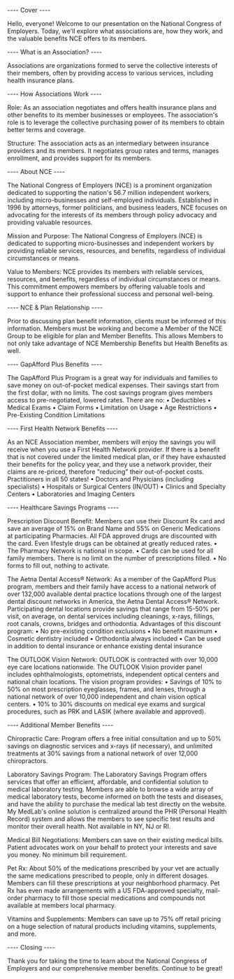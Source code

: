 ---- Cover ----

Hello, everyone! Welcome to our presentation on the National Congress of Employers. Today, we'll explore what associations are, how they work, and the valuable benefits NCE offers to its members.

---- What is an Association? ----

Associations are organizations formed to serve the collective interests of their members, often by providing access to various services, including health insurance plans.

---- How Associations Work ----

Role: As an association negotiates and offers health insurance plans and other benefits to its member businesses or employees. The association's role is to leverage the collective purchasing power of its members to obtain better terms and coverage.

Structure: The association acts as an intermediary between insurance providers and its members. It negotiates group rates and terms, manages enrollment, and provides support for its members.

---- About NCE ----

The National Congress of Employers (NCE) is a prominent organization dedicated to supporting the nation's 56.7 million independent workers, including micro-businesses and self-employed individuals. Established in 1996 by attorneys, former politicians, and business leaders, NCE focuses on advocating for the interests of its members through policy advocacy and providing valuable resources.

Mission and Purpose: The National Congress of Employers (NCE) is dedicated to supporting micro-businesses and independent workers by providing reliable services, resources, and benefits, regardless of individual circumstances or means.

Value to Members: NCE provides its members with reliable services, resources, and benefits, regardless of individual circumstances or means. This commitment empowers members by offering valuable tools and support to enhance their professional success and personal well-being.

---- NCE & Plan Relationship ----

Prior to discussing plan benefit information, clients must be informed of this information. Members must be working and become a Member of the NCE Group to be eligible for plan and Member Benefits. This allows Members to not only take advantage of NCE Membership Benefits but Health Benefits as well.

---- GapAfford Plus Benefits ----

The GapAfford Plus Program is a great way for individuals and families to save money on out-of-pocket medical expenses. Their savings start from the first dollar, with no limits. The cost savings program gives members access to pre-negotiated, lowered rates. There are no:
• Deductibles
• Medical Exams
• Claim Forms
• Limitation on Usage
• Age Restrictions
• Pre-Existing Condition Limitations

---- First Health Network Benefits ----

As an NCE Association member, members will enjoy the savings you will receive when you use a First Health Network provider. If there is a benefit that is not covered under the limited medical plan, or if they have exhausted their benefits for the policy year, and they use a network provider, their claims are re-priced, therefore "reducing" their out-of-pocket costs. Practitioners in all 50 states!
• Doctors and Physicians (including specialists)
• Hospitals or Surgical Centers (IN/OUT)
• Clinics and Specialty Centers
• Laboratories and Imaging Centers

---- Healthcare Savings Programs ----

Prescription Discount Benefit: Members can use their Discount Rx card and save an average of 15% on Brand Name and 55% on Generic Medications at participating Pharmacies. All FDA approved drugs are discounted with the card. Even lifestyle drugs can be obtained at greatly reduced rates.
• The Pharmacy Network is national in scope.
• Cards can be used for all family members. There is no limit on the number of prescriptions filled.
• No forms to fill out, nothing to activate.

The Aetna Dental Access® Network: As a member of the GapAfford Plus program, members and their family have access to a national network of over 132,000 available dental practice locations through one of the largest dental discount networks in America, the Aetna Dental Access® Network. Participating dental locations provide savings that range from 15-50% per visit, on average, on dental services including cleanings, x-rays, fillings, root canals, crowns, bridges and orthodontia. Advantages of this discount program:
• No pre-existing condition exclusions
• No benefit maximum
• Cosmetic dentistry included
• Orthodontia always included
• Can be used in addition to dental insurance or enhance existing dental insurance

The OUTLOOK Vision Network: OUTLOOK is contracted with over 10,000 eye care locations nationwide. The OUTLOOK Vision provider panel includes ophthalmologists, optometrists, independent optical centers and national chain locations. The vision program provides:
• Savings of 10% to 50% on most prescription eyeglasses, frames, and lenses, through a national network of over 10,000 independent and chain vision optical centers.
• 10% to 30% discounts on medical eye exams and surgical procedures, such as PRK and LASIK (where available and approved).

---- Additional Member Benefits ----

Chiropractic Care: Program offers a free initial consultation and up to 50% savings on diagnostic services and x-rays (if necessary), and unlimited treatments at 30% savings from a national network of over 12,000 chiropractors.

Laboratory Savings Program: The Laboratory Savings Program offers services that offer an efficient, affordable, and confidential solution to medical laboratory testing. Members are able to browse a wide array of medical laboratory tests, become informed on both the tests and diseases, and have the ability to purchase the medical lab test directly on the website. My MedLab's online solution is centralized around the PHR (Personal Health Record) system and allows the members to see specific test results and monitor their overall health. Not available in NY, NJ or RI.

Medical Bill Negotiations: Members can save on their existing medical bills. Patient advocates work on your behalf to protect your interests and save you money. No minimum bill requirement.

Pet Rx: About 50% of the medications prescribed by your vet are actually the same medications prescribed to people, only in different dosages. Members can fill these prescriptions at your neighborhood pharmacy. Pet Rx has even made arrangements with a US FDA-approved specialty, mail-order pharmacy to fill those special medications and compounds not available at members local pharmacy.

Vitamins and Supplements: Members can save up to 75% off retail pricing on a huge selection of natural products including vitamins, supplements, and more.

---- Closing ----

Thank you for taking the time to learn about the National Congress of Employers and our comprehensive member benefits. Continue to be great!

